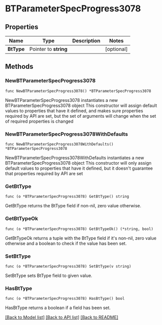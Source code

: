 # BTParameterSpecProgress3078

## Properties

Name | Type | Description | Notes
------------ | ------------- | ------------- | -------------
**BtType** | Pointer to **string** |  | [optional] 

## Methods

### NewBTParameterSpecProgress3078

`func NewBTParameterSpecProgress3078() *BTParameterSpecProgress3078`

NewBTParameterSpecProgress3078 instantiates a new BTParameterSpecProgress3078 object
This constructor will assign default values to properties that have it defined,
and makes sure properties required by API are set, but the set of arguments
will change when the set of required properties is changed

### NewBTParameterSpecProgress3078WithDefaults

`func NewBTParameterSpecProgress3078WithDefaults() *BTParameterSpecProgress3078`

NewBTParameterSpecProgress3078WithDefaults instantiates a new BTParameterSpecProgress3078 object
This constructor will only assign default values to properties that have it defined,
but it doesn't guarantee that properties required by API are set

### GetBtType

`func (o *BTParameterSpecProgress3078) GetBtType() string`

GetBtType returns the BtType field if non-nil, zero value otherwise.

### GetBtTypeOk

`func (o *BTParameterSpecProgress3078) GetBtTypeOk() (*string, bool)`

GetBtTypeOk returns a tuple with the BtType field if it's non-nil, zero value otherwise
and a boolean to check if the value has been set.

### SetBtType

`func (o *BTParameterSpecProgress3078) SetBtType(v string)`

SetBtType sets BtType field to given value.

### HasBtType

`func (o *BTParameterSpecProgress3078) HasBtType() bool`

HasBtType returns a boolean if a field has been set.


[[Back to Model list]](../README.md#documentation-for-models) [[Back to API list]](../README.md#documentation-for-api-endpoints) [[Back to README]](../README.md)


